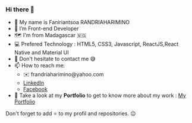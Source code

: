 ### Hi there 👋
<ul>
    <li>🙋 My name is Faniriantsoa RANDRIAHARIMINO</li>
    <li>🌱 I’m Front-end Developer</li>
    <li>🗺️ I'm from Madagascar 🇲🇬</li>
    <li>💻 Prefered Technology : HTML5, CSS3, Javascript, ReactJS,React Native and Material UI</li>
    <li>💬 Don't hesitate to contact me 😅</li>     
    <li>
📫 How to reach me:
        <ul>
            <li>✉️ frandriaharimino@yahoo.com</li>
            <li> <a href='https://www.linkedin.com/in/faniriantsoa/'>LinkedIn</a></li>
            <li> <a href='https://web.facebook.com/rfaniriantsoa/'>Facebook</a></li>       
        </ul>
    <li>👦 Take a look at my <strong>Portfolio</strong> to get to know more about my work : <a href='https://faniriantsoa-portfolio.firebaseapp.com/'> My Portfolio </a></li>
    </li>
</ul>
Don't forget to add ⭐ to my profil and repositories. 😉